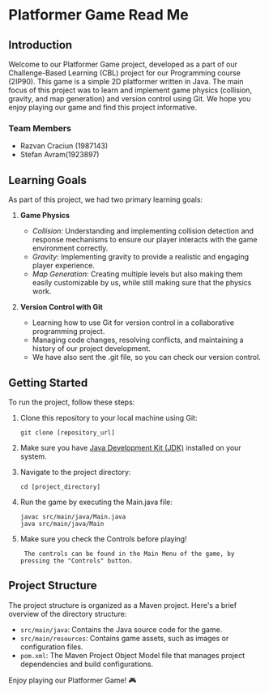# Platformer Game Read Me

## Introduction
Welcome to our Platformer Game project, developed as a part of our Challenge-Based Learning (CBL) project for our Programming course (2IP90). This game is a simple 2D platformer written in Java. The main focus of this project was to learn and implement game physics (collision, gravity, and map generation) and version control using Git. We hope you enjoy playing our game and find this project informative.

### Team Members
- Razvan Craciun (1987143)
- Stefan Avram(1923897)

## Learning Goals
As part of this project, we had two primary learning goals:

1. **Game Physics**
    - *Collision*: Understanding and implementing collision detection and response mechanisms to ensure our player interacts with the game environment correctly.
    - *Gravity*: Implementing gravity to provide a realistic and engaging player experience.
    - *Map Generation*: Creating multiple levels but also making them easily customizable by us, while still making sure that the physics work.

2. **Version Control with Git**
    - Learning how to use Git for version control in a collaborative programming project.
    - Managing code changes, resolving conflicts, and maintaining a history of our project development.
    - We have also sent the .git file, so you can check our version control.

## Getting Started
To run the project, follow these steps:

1. Clone this repository to your local machine using Git:
   ```
   git clone [repository_url]
   ```

2. Make sure you have [Java Development Kit (JDK)](https://www.oracle.com/java/technologies/javase-downloads.html) installed on your system.

3. Navigate to the project directory:
   ```
   cd [project_directory]
   ```

4. Run the game by executing the Main.java file:
   ```
   javac src/main/java/Main.java
   java src/main/java/Main
   ```
5. Make sure you check the Controls before playing!
   ```
    The controls can be found in the Main Menu of the game, by pressing the "Controls" button.
   ```

## Project Structure
The project structure is organized as a Maven project. Here's a brief overview of the directory structure:

- `src/main/java`: Contains the Java source code for the game.
- `src/main/resources`: Contains game assets, such as images or configuration files.
- `pom.xml`: The Maven Project Object Model file that manages project dependencies and build configurations.

Enjoy playing our Platformer Game! 🎮
